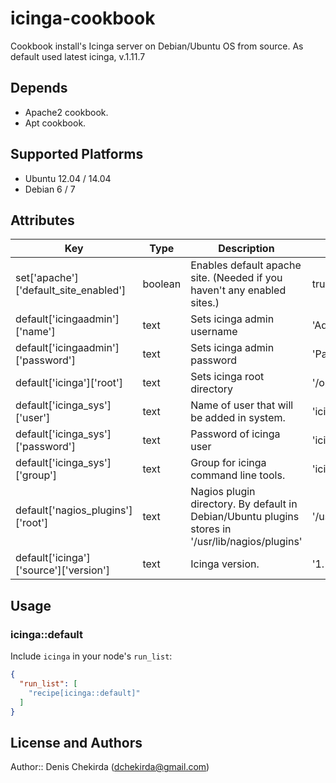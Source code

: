 # icinga-cookbook
Cookbook install's Icinga server on Debian/Ubuntu OS from source.
As default used latest icinga, v.1.11.7

## Depends
* Apache2 cookbook.
* Apt cookbook.

## Supported Platforms
* Ubuntu 12.04 / 14.04
* Debian 6 / 7

## Attributes

| Key | Type | Description | Example |
|-----|------|-------------|---------|
| set['apache']['default_site_enabled'] | boolean | Enables default apache site. (Needed if you haven't any enabled sites.) | true/false |
| default['icingaadmin']['name'] | text | Sets icinga admin username | 'Admin' |
| default['icingaadmin']['password'] | text | Sets icinga admin password | 'Password' |
| default['icinga']['root'] | text | Sets icinga root directory | '/opt/icinga' |
| default['icinga_sys']['user'] | text | Name of user that will be added in system. | 'icinga' |
| default['icinga_sys']['password'] | text | Password of icinga user | 'icinga' |
| default['icinga_sys']['group'] | text | Group for icinga command line tools. | 'icinga-cmd' |
| default['nagios_plugins']['root'] | text | Nagios plugin directory. By default in Debian/Ubuntu plugins stores in '/usr/lib/nagios/plugins' | '/usr/lib/nagios/plugins' |
| default['icinga']['source']['version'] | text | Icinga version. | '1.11.7' |

## Usage

### icinga::default

Include `icinga` in your node's `run_list`:

```json
{
  "run_list": [
    "recipe[icinga::default]"
  ]
}
```
## License and Authors

Author:: Denis Chekirda (<dchekirda@gmail.com>)